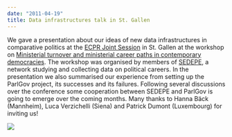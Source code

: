 ```yaml
---
date: "2011-04-19"
title: Data infrastructures talk in St. Gallen
---
```


We gave a presentation about our ideas of new data infrastructures in comparative politics at the [ECPR Joint Session](http://www.ecprnet.eu/joint_sessions/) in St. Gallen at the workshop on [Ministerial turnover and ministerial career paths in contemporary democracies](http://www.ecprnet.eu/joint_sessions/st_gallen/workshop_details.asp?workshopID=6). The workshop was organised by members of [SEDEPE](http://sedepe.net/), a network studying and collecting data on political careers. In the presentation we also summarised our experience from setting up the ParlGov project, its successes and its failures. Following several discussions over the conference some cooperation between SEDEPE and ParlGov is going to emerge over the coming months. Many thanks to Hanna Bäck (Mannheim), Luca Verzichelli (Siena) and Patrick Dumont (Luxembourg) for inviting us!

![](/images/parliament-netherlands.jpg)
